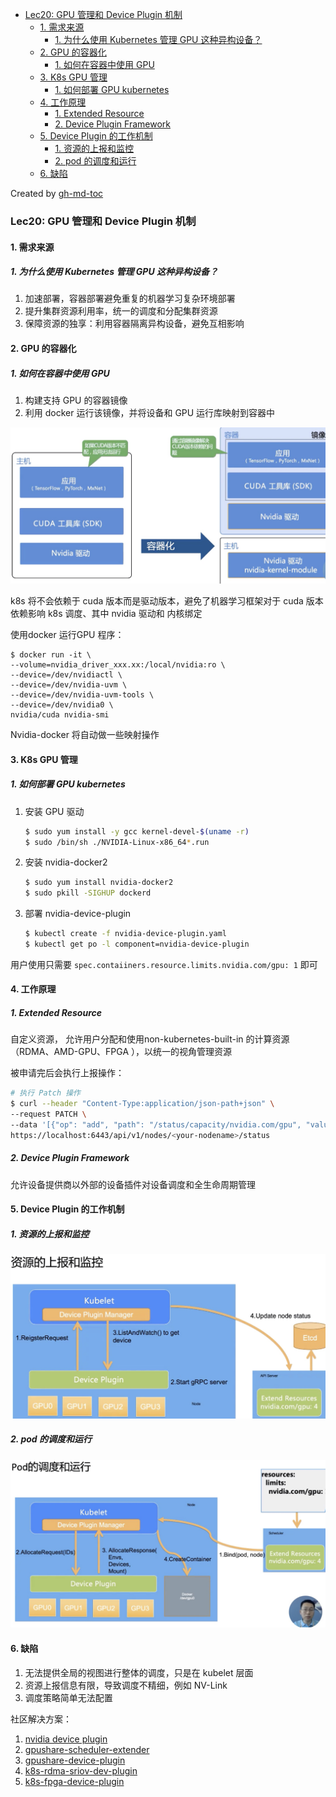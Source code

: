 * [Lec20: GPU 管理和 Device Plugin 机制](#lec20-gpu-管理和-device-plugin-机制)
   * [1. 需求来源](#1-需求来源)
      * [1. 为什么使用 Kubernetes 管理 GPU 这种异构设备？](#1-为什么使用-kubernetes-管理-gpu-这种异构设备)
   * [2. GPU 的容器化](#2-gpu-的容器化)
      * [1. 如何在容器中使用 GPU](#1-如何在容器中使用-gpu)
   * [3. K8s GPU 管理](#3-k8s-gpu-管理)
      * [1. 如何部署 GPU kubernetes](#1-如何部署-gpu-kubernetes)
   * [4. 工作原理](#4-工作原理)
      * [1. Extended Resource](#1-extended-resource)
      * [2. Device Plugin Framework](#2-device-plugin-framework)
   * [5. Device Plugin 的工作机制](#5-device-plugin-的工作机制)
      * [1. 资源的上报和监控](#1-资源的上报和监控)
      * [2. pod 的调度和运行](#2-pod-的调度和运行)
   * [6. 缺陷](#6-缺陷)

Created by [gh-md-toc](https://github.com/ekalinin/github-markdown-toc)

### Lec20: GPU 管理和 Device Plugin 机制

#### 1. 需求来源

##### 1. 为什么使用 Kubernetes 管理 GPU 这种异构设备？

1. 加速部署，容器部署避免重复的机器学习复杂环境部署
2. 提升集群资源利用率，统一的调度和分配集群资源
3. 保障资源的独享：利用容器隔离异构设备，避免互相影响

#### 2. GPU 的容器化

##### 1. 如何在容器中使用 GPU

1. 构建支持 GPU 的容器镜像
2. 利用 docker 运行该镜像，并将设备和 GPU 运行库映射到容器中

![image-20191110160725705](./images/image-20191110160725705.png)

k8s 将不会依赖于 cuda 版本而是驱动版本，避免了机器学习框架对于 cuda 版本依赖影响 k8s 调度、其中 nvidia 驱动和 内核绑定

使用docker 运行GPU 程序：

```shell
$ docker run -it \
--volume=nvidia_driver_xxx.xx:/local/nvidia:ro \
--device=/dev/nvidiactl \
--device=/dev/nvidia-uvm \
--device=/dev/nvidia-uvm-tools \
--device=/dev/nvidia0 \
nvidia/cuda nvidia-smi
```

Nvidia-docker 将自动做一些映射操作

#### 3. K8s GPU 管理

##### 1. 如何部署 GPU kubernetes

1. 安装 GPU 驱动

   ```bash
   $ sudo yum install -y gcc kernel-devel-$(uname -r)
   $ sudo /bin/sh ./NVIDIA-Linux-x86_64*.run
   ```

2. 安装 nvidia-docker2

   ```bash
   $ sudo yum install nvidia-docker2
   $ sudo pkill -SIGHUP dockerd
   ```

3. 部署 nvidia-device-plugin

   ```bash
   $ kubectl create -f nvidia-device-plugin.yaml
   $ kubectl get po -l component=nvidia-device-plugin
   ```

用户使用只需要 `spec.contaiiners.resource.limits.nvidia.com/gpu: 1` 即可

#### 4. 工作原理

##### 1. Extended Resource

自定义资源， 允许用户分配和使用non-kubernetes-built-in 的计算资源（RDMA、AMD-GPU、FPGA ），以统一的视角管理资源

被申请完后会执行上报操作：

```bash
# 执行 Patch 操作
$ curl --header "Content-Type:application/json-path+json" \
--request PATCH \
--data '[{"op": "add", "path": "/status/capacity/nvidia.com/gpu", "value":"1"}]' \
https://localhost:6443/api/v1/nodes/<your-nodename>/status
```

##### 2. Device Plugin Framework

允许设备提供商以外部的设备插件对设备调度和全生命周期管理

#### 5. Device Plugin 的工作机制

##### 1. 资源的上报和监控

![image-20191110164046837](./images/image-20191110164046837.png)

##### 2. pod 的调度和运行

![image-20191110164526329](./images/image-20191110164526329.png)

#### 6. 缺陷

1. 无法提供全局的视图进行整体的调度，只是在 kubelet 层面
2. 资源上报信息有限，导致调度不精细，例如 NV-Link
3. 调度策略简单无法配置

社区解决方案：

1. [nvidia device plugin](https://github.com/NVIDIA/k8s-device-plugin)
2. [gpushare-scheduler-extender](https://github.com/AliyunContainerService/gpushare-scheduler-extender)
3. [gpushare-device-plugin](https://github.com/AliyunContainerService/gpushare-device-plugin)
4. [k8s-rdma-sriov-dev-plugin](https://github.com/Mellanox/k8s-rdma-sriov-dev-plugin)
5. [k8s-fpga-device-plugin](https://github.com/Xlinx/FPGA_as_a_service)
